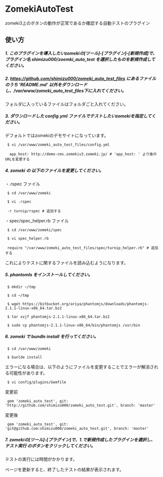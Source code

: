 # ZomekiAutoTest
zomeki3上のボタンの動作が正常であるか確認する自動テストのプラグイン

## 使い方

##### 1. このプラグインを導入したいzomekiの[ツール]-[プラグイン]-[新規作成]で、プラグイン名 shimizu000/zoemki\_auto\_test を選択したものを新規作成してください。

##### 2. <https://github.com/shimizu000/zomeki_auto_test_files> にあるファイルのうち 'README.md' 以外をダウンロードし、/var/www/zomeki_auto_test_files下に入れてください。

フォルダに入っているファイルはフォルダごと入れてください。

##### 3. ダウンロードした config.yml ファイルでテストしたいzomekiを指定してください。

デフォルトではzomekiのデモサイトになっています。

```
 $ vi /var/www/zomeki_auto_test_files/config.yml
```

```
  app_host: http://demo-cms.zomekiv3.zomeki.jp/ # 'app_host: ' より後のURLを変更する
```

##### 4. zomeki の 以下のファイルを変更してください。

・.rspec ファイル

```
 $ cd /var/www/zomeki

 $ vi .rspec
```

```
 -r turnip/rspec # 追加する
```

・spec/spec_helper.rb ファイル

```
 $ cd /var/www/zomeki/spec

 $ vi spec_helper.rb
```

```
 require "/var/www/zomeki_auto_test_files/spec/turnip_helper.rb" # 追加する
```

これによりテストに関するファイルを読み込むようになります。


##### 5. phantomls をインストールしてください。

```
 $ mkdir ~/tmp

 $ cd ~/tmp

 $ wget https://bitbucket.org/ariya/phantomjs/downloads/phantomjs-2.1.1-linux-x86_64.tar.bz2

 $ tar xvjf phantomjs-2.1.1-linux-x86_64.tar.bz2

 $ sudo cp phantomjs-2.1.1-linux-x86_64/bin/phantomjs /usr/bin

```

##### 6. zomeki で bundle install を行ってください。

```
 $ cd /var/www/zomeki

 $ bunlde install
```

エラーになる場合は、以下のようにファイルを変更することでエラーが解消される可能性があります。

```
 $ vi config/plugins/Gemfile
```

変更前

```
 gem 'zomeki_auto_test', git: 'http://github.com/shimizu000/zomeki_auto_test.git', branch: 'master'
```

変更後

```
 gem 'zomeki_auto_test', git: 'git@github.com:shimizu000/zomeki_auto_test.git', branch: 'master'
```

##### 7. zomekiの[ツール]-[プラグイン]で、1.で新規作成したプラグインを選択し、テスト実行 のボタンをクリックしてください。

テストの実行には時間がかかります。

ページを更新すると、終了したテストの結果が表示されます。


